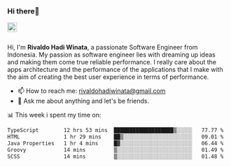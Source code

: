 ### Hi there👋
<a href="https://www.linkedin.com/in/rivaldohadiwinata/">
  <img align="left" alt="Rivaldo's LinkedIN" width="22px" src="https://upload.wikimedia.org/wikipedia/commons/8/81/LinkedIn_icon.svg" />
</a>

<br/>
<br/>

Hi, I'm **Rivaldo Hadi Winata**, a passionate Software Engineer from Indonesia. 
My passion as software engineer lies with dreaming up ideas and making them come true reliable performance. 
I really care about the apps architecture and the performance of the applications that I make with the aim of creating the best user experience in terms of performance.

- 📫 How to reach me: [rivaldohadiwinata@gmail.com](mailto:rivaldohadiwinata@gmail.com)
- 💬 Ask me about anything and let's be friends.

📊 This week i spent my time on:


<!--START_SECTION:waka-->

```txt
TypeScript        12 hrs 53 mins  ███████████████████▒░░░░░   77.77 %
HTML              1 hr 29 mins    ██▒░░░░░░░░░░░░░░░░░░░░░░   09.01 %
Java Properties   1 hr 4 mins     █▓░░░░░░░░░░░░░░░░░░░░░░░   06.44 %
Groovy            14 mins         ▒░░░░░░░░░░░░░░░░░░░░░░░░   01.49 %
SCSS              14 mins         ▒░░░░░░░░░░░░░░░░░░░░░░░░   01.48 %
```

<!--END_SECTION:waka-->


<!--- 🔭 I’m currently working on Parnas FMS Project -->

<!--
**rivaldotjioe/rivaldotjioe** is a ✨ _special_ ✨ repository because its `README.md` (this file) appears on your GitHub profile.

Here are some ideas to get you started:

- 🔭 I’m currently working on ...
- 🌱 I’m currently learning ...
- 👯 I’m looking to collaborate on ...
- 🤔 I’m looking for help with ...
- 💬 Ask me about ...
- 📫 How to reach me: ...
- 😄 Pronouns: ...
- ⚡ Fun fact: ...
-->
